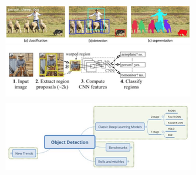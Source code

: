 # 

![](media/15477175871012/15477177678267.jpg)
![](media/15477175871012/15477184890769.jpg)



![](media/15477175871012/15477177505678.jpg)


